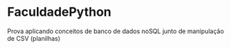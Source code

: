 # FaculdadePython

Prova aplicando conceitos de banco de dados noSQL junto de manipulação de CSV (planilhas)
